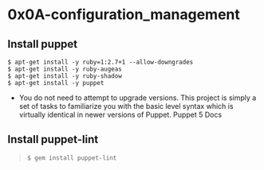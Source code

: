 # 0x0A-configuration_management

## Install puppet
```
$ apt-get install -y ruby=1:2.7+1 --allow-downgrades
$ apt-get install -y ruby-augeas
$ apt-get install -y ruby-shadow
$ apt-get install -y puppet
```
* You do not need to attempt to upgrade versions. This project is simply a set of tasks to familiarize you with the basic level syntax which is virtually identical in newer versions of Puppet.
Puppet 5 Docs

## Install puppet-lint
> `$ gem install puppet-lint`
